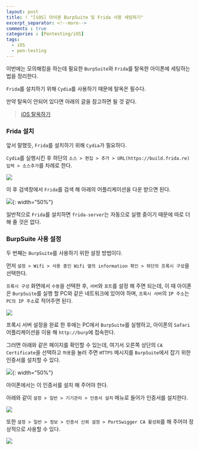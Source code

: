 ```yaml
---
layout: post
title: ! "[iOS] 아이폰 BurpSuite 및 Frida 사용 세팅하기"
excerpt_separator: <!--more-->
comments : true
categories : [Pentesting/iOS]
tags:
  - iOS
  - pen-testing
---
```


이번에는 모의해킹을 하는데 필요한 `BurpSuite`와 `Frida`를 탈옥한 아이폰에 세팅하는 법을 정리한다.  

<!--more-->

`Frida`를 설치하기 위해 `Cydia`를 사용하기 때문에 탈옥은 필수다.  

만약 탈옥이 안되어 있다면 아래의 글을 참고하면 될 것 같다.  

> [iOS 탈옥하기](https://mingzz1.github.io/pentesting/ios/2019/12/10/iOS-jailbreak.html)

### Frida 설치  

앞서 말했듯, `Frida`를 설치하기 위해 `Cydia`가 필요하다.  

`Cydia`를 실행시킨 후 하단의 `소스 > 편집 > 추가 > URL(https://build.frida.re) 입력 > 소스추가`를 차례로 한다.  

![](/images/pen-testing/ios/setting/setting_01.png)  

이 후 검색창에서 `Frida`를 검색 해 아래의 어플리케이션을 다운 받으면 된다.  

![](/images/pen-testing/ios/setting/setting_02.png){: width="50%"}  

일반적으로 `Frida`를 설치하면 `frida-server`는 자동으로 실행 중이기 때문에 따로 더 해 줄 것은 없다.  

### BurpSuite 사용 설정  

두 번째는 `BurpSuite`를 사용하기 위한 설정 방법이다.  

먼저 `설정 > Wifi > 사용 중인 Wifi 옆의 information 확인 > 하단의 프록시 구성`을 선택한다.  

`프록시 구성` 화면에서 `수동`을 선택한 후, `서버`와 `포트`를 설정 해 주면 되는데, 이 때 아이폰은 `BurpSuite`를 실행 할 PC와 같은 네트워크에 있어야 하며, `프록시 서버`의 `IP 주소`는 `PC의 IP 주소`로 적어주면 된다.  

![](/images/pen-testing/ios/setting/setting_03.png)  

프록시 서버 설정을 완료 한 후에는 PC에서 `BurpSuite`를 실행하고, 아이폰의 `Safari` 어플리케이션을 이용 해 `http://burp`에 접속한다.  

그러면 아래와 같은 페이지를 확인할 수 있는데, 여기서 오른쪽 상단의 `CA Certificate`을 선택하고 `허용`을 눌러 주면 `HTTPS` 메시지를 `BurpSuite`에서 잡기 위한 인증서를 설치할 수 있다.  

![](/images/pen-testing/ios/setting/setting_04.png){: width="50%"}  

아이폰에서는 이 인증서를 설치 해 주어야 한다.  

아래와 같이 `설정 > 일반 > 기기관리 > 인증서 설치` 메뉴로 들어가 인증서를 설치한다.  

![](/images/pen-testing/ios/setting/setting_05.png)  

또한 `설정 > 일반 > 정보 > 인증서 신뢰 설정 > PortSwigger CA 활성화`를 해 주어야 정상적으로 사용할 수 있다.  

![](/images/pen-testing/ios/setting/setting_06.png)  
